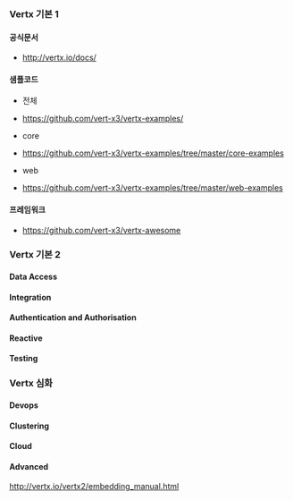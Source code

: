 
### Vertx 기본 1

#### 공식문서

- http://vertx.io/docs/

#### 샘플코드

- 전체
 - https://github.com/vert-x3/vertx-examples/

- core 
 - https://github.com/vert-x3/vertx-examples/tree/master/core-examples

- web
 - https://github.com/vert-x3/vertx-examples/tree/master/web-examples
 
    
#### 프레임워크 

- https://github.com/vert-x3/vertx-awesome


### Vertx 기본 2

#### Data Access

#### Integration

#### Authentication and Authorisation

#### Reactive

#### Testing


### Vertx 심화

#### Devops

#### Clustering

#### Cloud

#### Advanced


http://vertx.io/vertx2/embedding_manual.html
